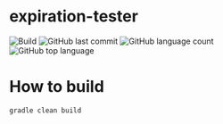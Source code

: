 # expiration-tester
![Build](https://github.com/trevorism/expiration-tester/actions/workflows/deploy.yml/badge.svg)
![GitHub last commit](https://img.shields.io/github/last-commit/trevorism/expiration-tester)
![GitHub language count](https://img.shields.io/github/languages/count/trevorism/expiration-tester)
![GitHub top language](https://img.shields.io/github/languages/top/trevorism/expiration-tester)

# How to build
`gradle clean build`
